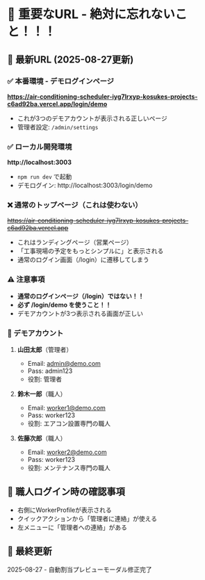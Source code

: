 # 🚨 重要なURL - 絶対に忘れないこと！！！

## 📌 最新URL (2025-08-27更新)

### ✅ 本番環境 - デモログインページ
**https://air-conditioning-scheduler-iyg7lrxyp-kosukes-projects-c6ad92ba.vercel.app/login/demo**
- これが3つのデモアカウントが表示される正しいページ
- 管理者設定: `/admin/settings`

### ✅ ローカル開発環境
**http://localhost:3003**
- `npm run dev` で起動
- デモログイン: http://localhost:3003/login/demo

### ❌ 通常のトップページ（これは使わない）
~~https://air-conditioning-scheduler-iyg7lrxyp-kosukes-projects-c6ad92ba.vercel.app~~
- これはランディングページ（営業ページ）
- 「工事現場の予定をもっとシンプルに」と表示される
- 通常のログイン画面（/login）に遷移してしまう

### ⚠️ 注意事項
- **通常のログインページ（/login）ではない！！**
- **必ず /login/demo を使うこと！！**
- デモアカウントが3つ表示される画面が正しい

### 📝 デモアカウント
1. **山田太郎**（管理者）
   - Email: admin@demo.com
   - Pass: admin123
   - 役割: 管理者

2. **鈴木一郎**（職人）
   - Email: worker1@demo.com  
   - Pass: worker123
   - 役割: エアコン設置専門の職人

3. **佐藤次郎**（職人）
   - Email: worker2@demo.com
   - Pass: worker123
   - 役割: メンテナンス専門の職人

## 🎯 職人ログイン時の確認事項
- 右側にWorkerProfileが表示される
- クイックアクションから「管理者に連絡」が使える
- 左メニューに「管理者への連絡」がある

## 📅 最終更新
2025-08-27 - 自動割当プレビューモーダル修正完了